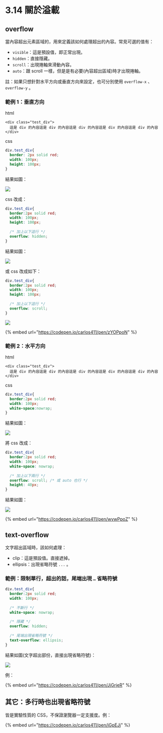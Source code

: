 # 3.14 關於溢載

## overflow

當內容超出元素區域的，用來定義該如何處理超出的內容。常見可選的值有：

* `visible`：這是預設值，即正常出現。
* `hidden`：直接隱藏。
* `scroll`：出現捲軸來滑動內容。
* `auto`：跟 scroll 一樣，但是是有必要(內容超出區域)時才出現捲軸。

註：如果只想針對水平方向或垂直方向來設定，也可分別使用 `overflow-x` 、 `overflow-y` 。



### 範例 1：垂直方向

html

```markup
<div class="test_div">
  這是 div 的內容這是 div 的內容這是 div 的內容這是 div 的內容這是 div 的內容
</div>
```

css

```css
div.test_div{
  border: 2px solid red;
  width: 100px;
  height: 100px;
}
```

結果如圖：

![](../.gitbook/assets/overflow\_1.png)

css 改成：

```css
div.test_div{
  border:2px solid red;
  width: 100px;
  height: 100px;
  
  /* 加上以下這行 */
  overflow: hidden;
}
```

結果如圖：

![](../.gitbook/assets/overflow\_2.png)

或 css 改成如下：

```css
div.test_div{
  border:2px solid red;
  width: 100px;
  height: 100px;
  
  /* 加上以下這行 */
  overflow: scroll;
}
```

![](../.gitbook/assets/overflow\_3.png)

{% embed url="https://codepen.io/carlos411/pen/zYOPpoN" %}



### 範例 2：水平方向

html

```markup
<div class="test_div">
  這是 div 的內容這是 div 的內容這是 div 的內容這是 div 的內容這是 div 的內容
</div>
```

css

```css
div.test_div{
  border:2px solid red;
  width: 100px;
  white-space:nowrap;
}
```

結果如圖：

![](../.gitbook/assets/overflow\_4.png)

將 css 改成：

```css
div.test_div{
  border:2px solid red;
  width: 100px;
  white-space: nowrap;
  
  /* 加上以下兩行 */
  overflow: scroll; /* 或 auto 也行 */
  height: 40px;
}
```

結果如圖：

![](../.gitbook/assets/overflow\_5.png)

{% embed url="https://codepen.io/carlos411/pen/wvwPpoZ" %}



## text-overflow

文字超出區域時，該如何處理：

* clip：這是預設值。直接遮掉。
* ellipsis：出現省略符號 `...` 。



### 範例：限制單行，超出的話，尾端出現 `…` 省略符號

```css
div.test_div{
  border:2px solid red;
  width: 100px;
  
  /* 不斷行 */
  white-space: nowrap;
  
  /* 隱藏 */
  overflow: hidden;
  
  /* 尾端出現省略符號 */
  text-overflow: ellipsis;
}
```

結果如圖(文字超出部份，直接出現省略符號)：

![](../.gitbook/assets/overflow\_6.png)

例：

{% embed url="https://codepen.io/carlos411/pen/JjGrjeR" %}



## 其它：多行時也出現省略符號

皆是實驗性質的 CSS，不保證瀏覽器一定支援度。例：

{% embed url="https://codepen.io/carlos411/pen/jGpEJj" %}

